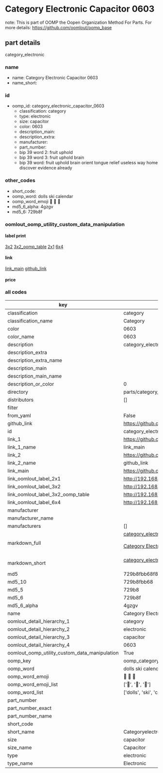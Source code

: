 # Category Electronic Capacitor 0603  

note: This is part of OOMP the Oopen Organization Method For Parts. For more details: https://github.com/oomlout/oomp_base

##  part details



category_electronic

### name
* name: Category Electronic Capacitor 0603
* name_short: 
### id
* oomp_id: category_electronic_capacitor_0603
  * classification: category
  * type: electronic
  * size: capacitor
  * color: 0603
  * description_main: 
  * description_extra: 
  * manufacturer: 
  * part_number: 
  * bip 39 word 2: fruit uphold
  * bip 39 word 3: fruit uphold brain
  * bip 39 word: fruit uphold brain orient tongue relief useless way home discover evidence already

### other_codes
* short_code: 
* oomp_word: dolls ski calendar
* oomp_word_emoji :dolls: :ski: :calendar:
* md5_6_alpha: 4gzgv
* md5_6: 729b8f






### oomlout_oomp_utility_custom_data_manipulation
#### label print
[3x2](http://192.168.1.245:1112/?label=oomp%204gzgv)
[3x2_oomp_table](http://192.168.1.107:1112/?label=oomp%204gzgv)
[2x1](http://192.168.1.242:1112/?label=oomp%204gzgv)
[6x4](http://192.168.1.55:1112/?label=oomp%204gzgv)    

#### link

[link_main](https://github.com/oomlout/oomlout_oomp_current_version_messy/tree/main/parts/category_electronic_capacitor_0603) [github_link](https://github.com/oomlout/oomlout_oomp_part_src/tree/main/parts/category_electronic_capacitor_0603)                             

#### price







### all codes 
| key | value |  
| --- | --- |  
| classification | category |  
| classification_name | Category |  
| color | 0603 |  
| color_name | 0603 |  
| description | category_electronic |  
| description_extra |  |  
| description_extra_name |  |  
| description_main |  |  
| description_main_name |  |  
| description_or_color | 0  |  
| directory | parts/category_electronic_capacitor_0603 |  
| distributors | [] |  
| filter |  |  
| from_yaml | False |  
| github_link | https://github.com/oomlout/oomlout_oomp_part_src/tree/main/parts/category_electronic_capacitor_0603 |  
| id | category_electronic_capacitor_0603 |  
| link_1 | https://github.com/oomlout/oomlout_oomp_current_version_messy/tree/main/parts/category_electronic_capacitor_0603 |  
| link_1_name | link_main |  
| link_2 | https://github.com/oomlout/oomlout_oomp_part_src/tree/main/parts/category_electronic_capacitor_0603 |  
| link_2_name | github_link |  
| link_main | https://github.com/oomlout/oomlout_oomp_current_version_messy/tree/main/parts/category_electronic_capacitor_0603 |  
| link_oomlout_label_2x1 | http://192.168.1.242:1112/?label=oomp%204gzgv |  
| link_oomlout_label_3x2 | http://192.168.1.245:1112/?label=oomp%204gzgv |  
| link_oomlout_label_3x2_oomp_table | http://192.168.1.107:1112/?label=oomp%204gzgv |  
| link_oomlout_label_6x4 | http://192.168.1.55:1112/?label=oomp%204gzgv |  
| manufacturer |  |  
| manufacturer_name |  |  
| manufacturers | [] |  
| markdown_full | [category_electronic_capacitor_0603](https://github.com/oomlout/oomlout_oomp_current_version_messy/tree/main/parts/category_electronic_capacitor_0603)<br>[](https://github.com/oomlout/oomlout_oomp_current_version_messy/tree/main/parts/category_electronic_capacitor_0603)<br>[Category Electronic Capacitor 0603](https://github.com/oomlout/oomlout_oomp_current_version_messy/tree/main/parts/category_electronic_capacitor_0603)<br><br> |  
| markdown_short | [category_electronic_capacitor_0603](https://github.com/oomlout/oomlout_oomp_current_version_messy/tree/main/parts/category_electronic_capacitor_0603)<br><br> |  
| md5 | 729b8fbb68f81e02d57239c835fbb2ee |  
| md5_10 | 729b8fbb68 |  
| md5_5 | 729b8 |  
| md5_6 | 729b8f |  
| md5_6_alpha | 4gzgv |  
| name | Category Electronic Capacitor 0603 |  
| oomlout_detail_hierarchy_1 | category |  
| oomlout_detail_hierarchy_2 | electronic |  
| oomlout_detail_hierarchy_3 | capacitor |  
| oomlout_detail_hierarchy_4 | 0603 |  
| oomlout_oomp_utility_custom_data_manipulation | True |  
| oomp_key | oomp_category_electronic_capacitor_0603 |  
| oomp_word | dolls ski calendar |  
| oomp_word_emoji | :dolls: :ski: :calendar: |  
| oomp_word_emoji_list | [':dolls:', ':ski:', ':calendar:'] |  
| oomp_word_list | ['dolls', 'ski', 'calendar'] |  
| part_number |  |  
| part_number_exact |  |  
| part_number_name |  |  
| short_code |  |  
| short_name | Categoryelectronic |  
| size | capacitor |  
| size_name | Capacitor |  
| type | electronic |  
| type_name | Electronic |  
